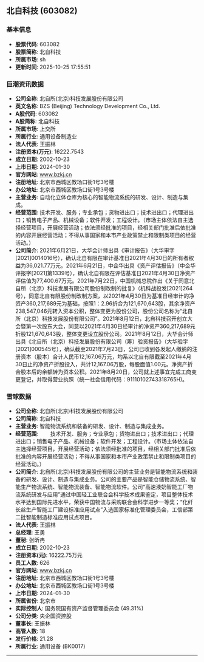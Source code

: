 ## 北自科技 (603082)

### 基本信息

- **股票代码**: 603082
- **股票简称**: 北自科技
- **所属市场**: sh
- **更新时间**: 2025-10-25 17:55:51

### 巨潮资讯数据

- **公司全称**: 北自所(北京)科技发展股份有限公司
- **英文名称**: BZS (Beijing) Technology Development Co., Ltd.
- **A股代码**: 603082
- **A股简称**: 北自科技
- **所属市场**: 上交所
- **所属行业**: 通用设备制造业
- **法人代表**: 王振林
- **注册资本(万元)**: 16222.7543
- **成立日期**: 2002-10-23
- **上市日期**: 2024-01-30
- **官方网站**: www.bzkj.cn
- **注册地址**: 北京市西城区教场口街1号3号楼
- **办公地址**: 北京市西城区教场口街1号3号楼
- **主营业务**: 自动化立体仓库为核心的智能物流系统的研发、设计、制造与集成。
- **经营范围**: 技术开发、服务；专业承包；货物进出口；技术进出口；代理进出口；销售电子产品、机械设备；软件开发；工程设计。（市场主体依法自主选择经营项目，开展经营活动；依法须经批准的项目，经相关部门批准后依批准的内容开展经营活动；不得从事国家和本市产业政策禁止和限制类项目的经营活动。）
- **公司简介**: 2021年6月21日，大华会计师出具《审计报告》（大华审字[2021]0014016号），确认北自有限在审计基准日2021年4月30日的所有者权益为36,021.77万元。2021年6月21日，中企华出具《资产评估报告》（中企华评报字[2021]第1339号），确认北自有限在评估基准日2021年4月30日净资产评估值为77,400.67万元。2021年7月22日，中国机械总院作出《关于同意北自所（北京）科技发展有限公司股份制改制的批复》（机科战投发[2021]264号），同意北自有限股份制改制方案，以2021年4月30日为基准日经审计的净资产360,217,689元为基础，按照1：2.96折合为121,670,643股，其余净资产238,547,046元转入资本公积，整体变更为股份公司，股份公司名称为“北自所（北京）科技发展股份有限公司”。2021年8月12日，北自科技召开创立大会暨第一次股东大会，同意以2021年4月30日经审计的净资产360,217,689元折股121,670,643股，整体变更设立股份公司。2021年8月12日，大华会计师出具《北自所（北京）科技发展股份有限公司（筹）验资报告》（大华验字[2021]000545号），确认截至2021年7月23日，公司已收到各发起人缴纳的注册资本（股本）合计人民币12,167.06万元，均系以北自有限截至2021年4月30日止的净资产折股投入，共计12,167.06万股，每股面值1.00元。净资产折合股本后的余额转为资本公积。2021年8月20日，公司就上述事宜完成工商变更登记，并取得营业执照（统一社会信用代码：91110102743318765H)。

### 雪球数据

- **公司全称**: 北自所(北京)科技发展股份有限公司
- **公司简称**: 北自科技
- **主营业务**: 智能物流系统和装备的研发、设计、制造与集成业务。
- **经营范围**: 　　技术开发、服务；专业承包；货物进出口；技术进出口；代理进出口；销售电子产品、机械设备；软件开发；工程设计。（市场主体依法自主选择经营项目，开展经营活动；依法须经批准的项目，经相关部门批准后依批准的内容开展经营活动；不得从事国家和本市产业政策禁止和限制类项目的经营活动。）
- **公司简介**: 北自所(北京)科技发展股份有限公司的主营业务是智能物流系统和装备的研发、设计、制造与集成业务。公司的主要产品是智能仓储物流系统、智能生产物流系统、智能物流装备、智能物流软件。公司“高速液奶智能工厂物流系统研发与应用”通过中国轻工业联合会科学技术成果鉴定，项目整体技术水平达到国际先进水平，荣获中国物流与采购联合会科学进步一等奖；“化纤长丝生产智能工厂建设标准应用试点”入选国家标准化管理委员会，工信部第二批智能制造标准应用试点项目。
- **法人代表**: 王振林
- **总经理**: 王勇
- **董秘**: 张昕冉
- **成立日期**: 2002-10-23
- **注册资本(元)**: 16222.75万元
- **员工人数**: 626
- **官方网站**: www.bzkj.cn
- **注册地址**: 北京市西城区教场口街1号3号楼
- **办公地址**: 北京市西城区教场口街1号3号楼
- **上市日期**: 2024-01-30
- **所属省份**: 北京市
- **实际控制人**: 国务院国有资产监督管理委员会 (49.31%)
- **公司分类**: 央企国资控股
- **董事长**: 王振林
- **高管人数**: 18
- **发行价格**: 21.28
- **所属行业**: 通用设备 (BK0017)

---